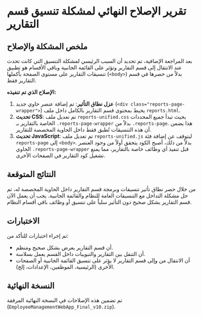 # تقرير الإصلاح النهائي لمشكلة تنسيق قسم التقارير

## ملخص المشكلة والإصلاح

بعد المراجعة الإضافية، تم تحديد أن السبب الرئيسي لمشكلة التنسيق التي كانت تحدث عند الانتقال إلى قسم التقارير وتؤثر على القائمة الجانبية وباقي الأقسام هو تطبيق تنسيقات التقارير على مستوى الصفحة بأكملها (`<body>`) بدلاً من حصرها في قسم التقارير فقط.

**الإصلاح الذي تم تنفيذه:**

1.  **عزل نطاق التأثير**: تم إضافة عنصر حاوي جديد (`<div class="reports-page-wrapper">`) يحيط بمحتوى قسم التقارير بالكامل داخل ملف `reports.html`.
2.  **تحديث CSS**: تم تعديل ملف `reports-unified.css` بحيث تبدأ جميع المحددات الخاصة بالتقارير بـ `.reports-page-wrapper` بدلاً من `.reports-page`. هذا يضمن أن هذه التنسيقات تُطبق فقط داخل الحاوية المخصصة للتقارير.
3.  **تحديث JavaScript**: تم تعديل ملف `reports-unified.js` ليتوقف عن إضافة فئة `reports-page` إلى `<body>`. بدلاً من ذلك، أصبح الكود يتحقق أولاً من وجود العنصر الحاوي `.reports-page-wrapper` قبل تنفيذ أي وظائف خاصة بالتقارير، مما يمنع تشغيل كود التقارير في الصفحات الأخرى.

## النتائج المتوقعة

من خلال حصر نطاق تأثير تنسيقات وبرمجة قسم التقارير داخل الحاوية المخصصة له، تم حل مشكلة التداخل مع التنسيقات العامة للنظام والقائمة الجانبية. يجب أن يعمل الآن قسم التقارير بشكل صحيح دون التأثير سلباً على تنسيق أو وظائف باقي أقسام النظام.

## الاختبارات

تم إجراء اختبارات للتأكد من:
*   أن قسم التقارير يعرض بشكل صحيح ومنظم.
*   أن التنقل بين التقارير والتبويبات داخل القسم يعمل بسلاسة.
*   أن الانتقال من وإلى قسم التقارير لا يؤثر على تنسيق القائمة الجانبية أو الصفحات الأخرى (الرئيسية، الموظفين، الإعدادات، إلخ).

## النسخة النهائية

تم تضمين هذه الإصلاحات في النسخة النهائية المرفقة (`EmployeeManagementWebApp_Final_v10.zip`).
